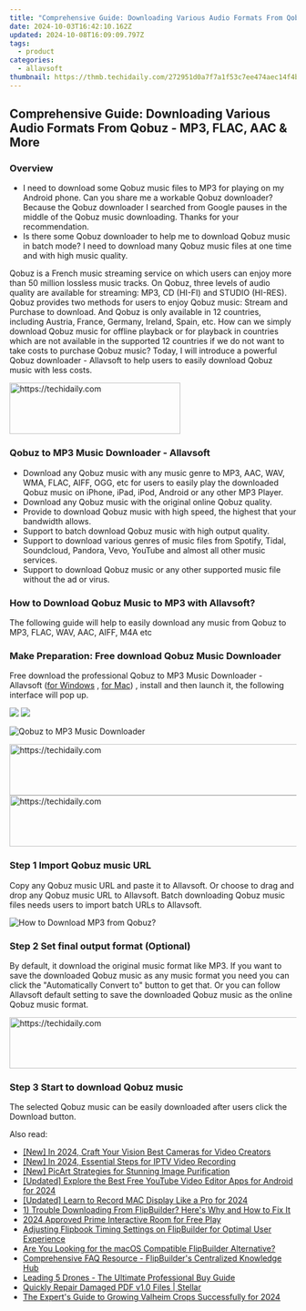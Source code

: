 ```yaml
---
title: "Comprehensive Guide: Downloading Various Audio Formats From Qobuz - MP3, FLAC, AAC & More"
date: 2024-10-03T16:42:10.162Z
updated: 2024-10-08T16:09:09.797Z
tags:
  - product
categories:
  - allavsoft
thumbnail: https://thmb.techidaily.com/272951d0a7f7a1f53c7ee474aec14f4b7a67f49064e3845b52b4ea1d0a9fa3cd.png
---
```


## Comprehensive Guide: Downloading Various Audio Formats From Qobuz - MP3, FLAC, AAC & More

### Overview

* I need to download some Qobuz music files to MP3 for playing on my Android phone. Can you share me a workable Qobuz downloader? Because the Qobuz downloader I searched from Google pauses in the middle of the Qobuz music downloading. Thanks for your recommendation.
* Is there some Qobuz downloader to help me to download Qobuz music in batch mode? I need to download many Qobuz music files at one time and with high music quality.

Qobuz is a French music streaming service on which users can enjoy more than 50 million lossless music tracks. On Qobuz, three levels of audio quality are available for streaming: MP3, CD (HI-FI) and STUDIO (HI-RES). Qobuz provides two methods for users to enjoy Qobuz music: Stream and Purchase to download. And Qobuz is only available in 12 countries, including Austria, France, Germany, Ireland, Spain, etc. How can we simply download Qobuz music for offline playback or for playback in countries which are not available in the supported 12 countries if we do not want to take costs to purchase Qobuz music? Today, I will introduce a powerful Qobuz downloader - Allavsoft to help users to easily download Qobuz music with less costs.

<!-- affiliate ads begin -->
<a href="https://appsumo.8odi.net/c/5597632/2137393/7443" target="_top" id="2137393">
  <img src="//a.impactradius-go.com/display-ad/7443-2137393" border="0" alt="https://techidaily.com" width="300" height="90"/>
</a>
<img height="0" width="0" src="https://appsumo.8odi.net/i/5597632/2137393/7443" style="position:absolute;visibility:hidden;" border="0" />
<!-- affiliate ads end -->

### Qobuz to MP3 Music Downloader - Allavsoft

* Download any Qobuz music with any music genre to MP3, AAC, WAV, WMA, FLAC, AIFF, OGG, etc for users to easily play the downloaded Qobuz music on iPhone, iPad, iPod, Android or any other MP3 Player.
* Download any Qobuz music with the original online Qobuz quality.
* Provide to download Qobuz music with high speed, the highest that your bandwidth allows.
* Support to batch download Qobuz music with high output quality.
* Support to download various genres of music files from Spotify, Tidal, Soundcloud, Pandora, Vevo, YouTube and almost all other music services.
* Support to download Qobuz music or any other supported music file without the ad or virus.

### How to Download Qobuz Music to MP3 with Allavsoft?

The following guide will help to easily download any music from Qobuz to MP3, FLAC, WAV, AAC, AIFF, M4A etc

### Make Preparation: Free download Qobuz Music Downloader

Free download the professional Qobuz to MP3 Music Downloader - Allavsoft ([for Windows](https://tools.techidaily.com/allavsoft/products/) , [for Mac](https://tools.techidaily.com/allavsoft/products/)) , install and then launch it, the following interface will pop up.

[![](https://www.allavsoft.com/how-to/../images/how-to/free-download-win.jpg)](https://tools.techidaily.com/allavsoft/products/) [![](https://www.allavsoft.com/how-to/../images/how-to/free-download-mac.jpg)](https://tools.techidaily.com/allavsoft/products/)

![Qobuz to MP3 Music Downloader](https://www.allavsoft.com/how-to/../images/allavsoft/screen-shot-600.jpg)

<!-- affiliate ads begin -->
<a href="https://appsumo.8odi.net/c/5597632/2151864/7443" target="_top" id="2151864">
  <img src="//a.impactradius-go.com/display-ad/7443-2151864" border="0" alt="https://techidaily.com" width="600" height="90"/>
</a>
<img height="0" width="0" src="https://appsumo.8odi.net/i/5597632/2151864/7443" style="position:absolute;visibility:hidden;" border="0" />
<!-- affiliate ads end -->

<!-- affiliate ads begin -->
<a href="https://sentrypc.7eer.net/c/5597632/398455/3022" target="_top" id="398455">
  <img src="//a.impactradius-go.com/display-ad/3022-398455" border="0" alt="https://techidaily.com" width="728" height="90"/>
</a>
<img height="0" width="0" src="https://sentrypc.7eer.net/i/5597632/398455/3022" style="position:absolute;visibility:hidden;" border="0" />
<!-- affiliate ads end -->

### Step 1 Import Qobuz music URL

Copy any Qobuz music URL and paste it to Allavsoft. Or choose to drag and drop any Qobuz music URL to Allavsoft. Batch downloading Qobuz music files needs users to import batch URLs to Allavsoft.

![How to Download MP3 from Qobuz?](https://www.allavsoft.com/how-to/../images/how-to/download-rtmp-video/download-rtmp-video.jpg)

### Step 2 Set final output format (Optional)

By default, it download the original music format like MP3\. If you want to save the downloaded Qobuz music as any music format you need you can click the "Automatically Convert to" button to get that. Or you can follow Allavsoft default setting to save the downloaded Qobuz music as the online Qobuz music format.

<!-- affiliate ads begin -->
<a href="https://appsumo.8odi.net/c/5597632/2043638/7443" target="_top" id="2043638">
  <img src="//a.impactradius-go.com/display-ad/7443-2043638" border="0" alt="https://techidaily.com" width="728" height="90"/>
</a>
<img height="0" width="0" src="https://appsumo.8odi.net/i/5597632/2043638/7443" style="position:absolute;visibility:hidden;" border="0" />
<!-- affiliate ads end -->

### Step 3 Start to download Qobuz music

The selected Qobuz music can be easily downloaded after users click the Download button.

<ins class="adsbygoogle"
     style="display:block"
     data-ad-format="autorelaxed"
     data-ad-client="ca-pub-7571918770474297"
     data-ad-slot="1223367746"></ins>

<ins class="adsbygoogle"
     style="display:block"
     data-ad-client="ca-pub-7571918770474297"
     data-ad-slot="8358498916"
     data-ad-format="auto"
     data-full-width-responsive="true"></ins>

<span class="atpl-alsoreadstyle">Also read:</span>
<div><ul>
<li><a href="https://facebook-video-share.techidaily.com/new-in-2024-craft-your-vision-best-cameras-for-video-creators/"><u>[New] In 2024, Craft Your Vision Best Cameras for Video Creators</u></a></li>
<li><a href="https://desktop-recording.techidaily.com/new-in-2024-essential-steps-for-iptv-video-recording/"><u>[New] In 2024, Essential Steps for IPTV Video Recording</u></a></li>
<li><a href="https://fox-links.techidaily.com/new-picart-strategies-for-stunning-image-purification/"><u>[New] PicArt Strategies for Stunning Image Purification</u></a></li>
<li><a href="https://facebook-video-footage.techidaily.com/updated-explore-the-best-free-youtube-video-editor-apps-for-android-for-2024/"><u>[Updated] Explore the Best Free YouTube Video Editor Apps for Android for 2024</u></a></li>
<li><a href="https://on-screen-recording.techidaily.com/updated-learn-to-record-mac-display-like-a-pro-for-2024/"><u>[Updated] Learn to Record MAC Display Like a Pro for 2024</u></a></li>
<li><a href="https://win-tips.techidaily.com/1-trouble-downloading-from-flipbuilder-heres-why-and-how-to-fix-it/"><u>1) Trouble Downloading From FlipBuilder? Here's Why and How to Fix It</u></a></li>
<li><a href="https://desktop-recording.techidaily.com/2024-approved-prime-interactive-room-for-free-play/"><u>2024 Approved Prime Interactive Room for Free Play</u></a></li>
<li><a href="https://win-tips.techidaily.com/adjusting-flipbook-timing-settings-on-flipbuilder-for-optimal-user-experience/"><u>Adjusting Flipbook Timing Settings on FlipBuilder for Optimal User Experience</u></a></li>
<li><a href="https://win-tips.techidaily.com/are-you-looking-for-the-macos-compatible-flipbuilder-alternative/"><u>Are You Looking for the macOS Compatible FlipBuilder Alternative?</u></a></li>
<li><a href="https://win-tips.techidaily.com/comprehensive-faq-resource-flipbuilders-centralized-knowledge-hub/"><u>Comprehensive FAQ Resource - FlipBuilder's Centralized Knowledge Hub</u></a></li>
<li><a href="https://extra-tips.techidaily.com/leading-5-drones-the-ultimate-professional-buy-guide/"><u>Leading 5 Drones - The Ultimate Professional Buy Guide</u></a></li>
<li><a href="https://review-topics.techidaily.com/quickly-repair-damaged-pdf-v10-files-stellar-by-stellar-guide/"><u>Quickly Repair Damaged PDF v1.0 Files | Stellar</u></a></li>
<li><a href="https://screen-video-capture.techidaily.com/the-experts-guide-to-growing-valheim-crops-successfully-for-2024/"><u>The Expert's Guide to Growing Valheim Crops Successfully for 2024</u></a></li>
</ul></div>

